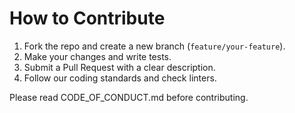 # How to Contribute

1. Fork the repo and create a new branch (`feature/your-feature`).
2. Make your changes and write tests.
3. Submit a Pull Request with a clear description.
4. Follow our coding standards and check linters.

Please read CODE_OF_CONDUCT.md before contributing.

